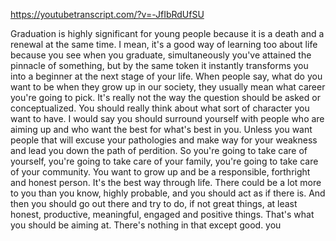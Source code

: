 https://youtubetranscript.com/?v=-JfIbRdUfSU

 Graduation is highly significant for young people because it is a death and a renewal at the same time. I mean, it's a good way of learning too about life because you see when you graduate, simultaneously you've attained the pinnacle of something, but by the same token it instantly transforms you into a beginner at the next stage of your life. When people say, what do you want to be when they grow up in our society, they usually mean what career you're going to pick. It's really not the way the question should be asked or conceptualized. You should really think about what sort of character you want to have. I would say you should surround yourself with people who are aiming up and who want the best for what's best in you. Unless you want people that will excuse your pathologies and make way for your weakness and lead you down the path of perdition. So you're going to take care of yourself, you're going to take care of your family, you're going to take care of your community. You want to grow up and be a responsible, forthright and honest person. It's the best way through life. There could be a lot more to you than you know, highly probable, and you should act as if there is. And then you should go out there and try to do, if not great things, at least honest, productive, meaningful, engaged and positive things. That's what you should be aiming at. There's nothing in that except good. you